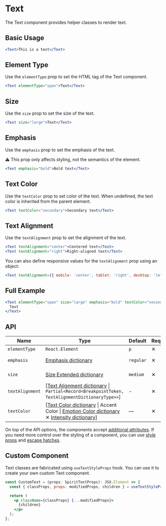 # Text

The Text component provides helper classes to render text.

## Basic Usage

```jsx
<Text>This is a text</Text>
```

## Element Type

Use the `elementType` prop to set the HTML tag of the Text component.

```jsx
<Text elementType="span">Text</Text>
```

## Size

Use the `size` prop to set the size of the text.

```jsx
<Text size="large">Text</Text>
```

## Emphasis

Use the `emphasis` prop to set the emphasis of the text.

⚠️ This prop only affects styling, not the semantics of the element.

```jsx
<Text emphasis="bold">Bold text</Text>
```

## Text Color

Use the `textColor` prop to set color of the text. When undefined, the text color
is inherited from the parent element.

```jsx
<Text textColor="secondary">Secondary text</Text>
```

## Text Alignment

Use the `textAlignment` prop to set the alignment of the text.

```jsx
<Text textAlignment="center">Centered text</Text>
<Text textAlignment="right">Right-aligned text</Text>
```

You can also define responsive values for the `textAlignment` prop using an object:

```jsx
<Text textAlignment={{ mobile: 'center', tablet: 'right', desktop: 'left' }}>Responsive text alignment</Text>
```

## Full Example

```jsx
<Text elementType="span" size="large" emphasis="bold" textColor="secondary">
  Text
</Text>
```

## API

| Name            | Type                                                                                                                                                        | Default   | Required | Description           |
| --------------- | ----------------------------------------------------------------------------------------------------------------------------------------------------------- | --------- | -------- | --------------------- |
| `elementType`   | `React.Element`                                                                                                                                             | `p`       | ✕        | HTML tag              |
| `emphasis`      | [Emphasis dictionary][dictionary-emphasis]                                                                                                                  | `regular` | ✕        | Emphasis of the text  |
| `size`          | [Size Extended dictionary][dictionary-size]                                                                                                                 | `medium`  | ✕        | Size of the text      |
| `textAlignment` | \[[Text Alignment dictionary][dictionary-alignment] \| `Partial<Record<BreakpointToken, TextAlignmentDictionaryType>>`]                                     | -         | ✕        | Alignment of the text |
| `textColor`     | \[[Text Color dictionary][dictionary-color] \| Accent Color \| [Emotion Color dictionary][dictionary-color] ✕ [Intensity dictionary][dictionary-intensity]] | —         | ✕        | Color of the text     |

On top of the API options, the components accept [additional attributes][readme-additional-attributes].
If you need more control over the styling of a component, you can use [style props][readme-style-props]
and [escape hatches][readme-escape-hatches].

## Custom Component

Text classes are fabricated using `useTextStyleProps` hook. You can use it to create your own custom Text component.

```jsx
const CustomText = (props: SpiritTextProps): JSX.Element => {
  const { classProps, props: modifiedProps, children } = useTextStyleProps(props);

  return (
    <p className={classProps} {...modifiedProps}>
      {children}
    </p>
  );
};
```

[dictionary-alignment]: https://github.com/lmc-eu/spirit-design-system/tree/main/docs/DICTIONARIES.md#alignment
[dictionary-color]: https://github.com/lmc-eu/spirit-design-system/tree/main/docs/DICTIONARIES.md#color
[dictionary-emphasis]: https://github.com/lmc-eu/spirit-design-system/tree/main/docs/DICTIONARIES.md#emphasis
[dictionary-intensity]: https://github.com/lmc-eu/spirit-design-system/tree/main/docs/DICTIONARIES.md#intensity
[dictionary-size]: https://github.com/lmc-eu/spirit-design-system/tree/main/docs/DICTIONARIES.md#size
[readme-additional-attributes]: https://github.com/lmc-eu/spirit-design-system/blob/main/packages/web-react/README.md#additional-attributes
[readme-escape-hatches]: https://github.com/lmc-eu/spirit-design-system/blob/main/packages/web-react/README.md#escape-hatches
[readme-style-props]: https://github.com/lmc-eu/spirit-design-system/blob/main/packages/web-react/README.md#style-props
